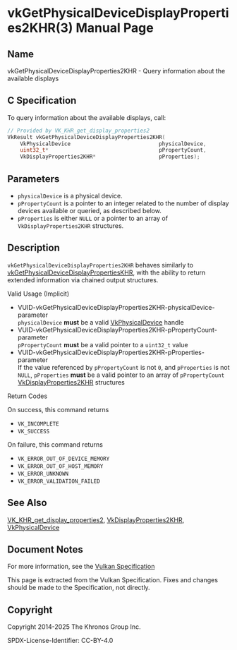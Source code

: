 # vkGetPhysicalDeviceDisplayProperties2KHR(3) Manual Page

## Name

vkGetPhysicalDeviceDisplayProperties2KHR - Query information about the available displays



## [](#_c_specification)C Specification

To query information about the available displays, call:

```c++
// Provided by VK_KHR_get_display_properties2
VkResult vkGetPhysicalDeviceDisplayProperties2KHR(
    VkPhysicalDevice                            physicalDevice,
    uint32_t*                                   pPropertyCount,
    VkDisplayProperties2KHR*                    pProperties);
```

## [](#_parameters)Parameters

- `physicalDevice` is a physical device.
- `pPropertyCount` is a pointer to an integer related to the number of display devices available or queried, as described below.
- `pProperties` is either `NULL` or a pointer to an array of `VkDisplayProperties2KHR` structures.

## [](#_description)Description

`vkGetPhysicalDeviceDisplayProperties2KHR` behaves similarly to [vkGetPhysicalDeviceDisplayPropertiesKHR](https://registry.khronos.org/vulkan/specs/latest/man/html/vkGetPhysicalDeviceDisplayPropertiesKHR.html), with the ability to return extended information via chained output structures.

Valid Usage (Implicit)

- [](#VUID-vkGetPhysicalDeviceDisplayProperties2KHR-physicalDevice-parameter)VUID-vkGetPhysicalDeviceDisplayProperties2KHR-physicalDevice-parameter  
  `physicalDevice` **must** be a valid [VkPhysicalDevice](https://registry.khronos.org/vulkan/specs/latest/man/html/VkPhysicalDevice.html) handle
- [](#VUID-vkGetPhysicalDeviceDisplayProperties2KHR-pPropertyCount-parameter)VUID-vkGetPhysicalDeviceDisplayProperties2KHR-pPropertyCount-parameter  
  `pPropertyCount` **must** be a valid pointer to a `uint32_t` value
- [](#VUID-vkGetPhysicalDeviceDisplayProperties2KHR-pProperties-parameter)VUID-vkGetPhysicalDeviceDisplayProperties2KHR-pProperties-parameter  
  If the value referenced by `pPropertyCount` is not `0`, and `pProperties` is not `NULL`, `pProperties` **must** be a valid pointer to an array of `pPropertyCount` [VkDisplayProperties2KHR](https://registry.khronos.org/vulkan/specs/latest/man/html/VkDisplayProperties2KHR.html) structures

Return Codes

On success, this command returns

- `VK_INCOMPLETE`
- `VK_SUCCESS`

On failure, this command returns

- `VK_ERROR_OUT_OF_DEVICE_MEMORY`
- `VK_ERROR_OUT_OF_HOST_MEMORY`
- `VK_ERROR_UNKNOWN`
- `VK_ERROR_VALIDATION_FAILED`

## [](#_see_also)See Also

[VK\_KHR\_get\_display\_properties2](https://registry.khronos.org/vulkan/specs/latest/man/html/VK_KHR_get_display_properties2.html), [VkDisplayProperties2KHR](https://registry.khronos.org/vulkan/specs/latest/man/html/VkDisplayProperties2KHR.html), [VkPhysicalDevice](https://registry.khronos.org/vulkan/specs/latest/man/html/VkPhysicalDevice.html)

## [](#_document_notes)Document Notes

For more information, see the [Vulkan Specification](https://registry.khronos.org/vulkan/specs/latest/html/vkspec.html#vkGetPhysicalDeviceDisplayProperties2KHR)

This page is extracted from the Vulkan Specification. Fixes and changes should be made to the Specification, not directly.

## [](#_copyright)Copyright

Copyright 2014-2025 The Khronos Group Inc.

SPDX-License-Identifier: CC-BY-4.0